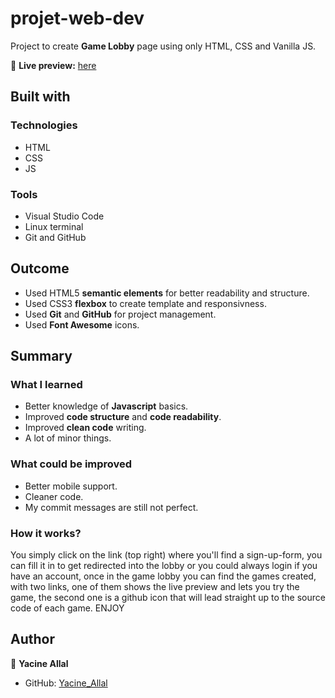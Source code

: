 # projet-web-dev

Project to create **Game Lobby** page using only HTML, CSS and Vanilla JS.

🔗 **Live preview:** [here](https://SisyphusTheSecond.github.io/project-web-dev/)

## Built with

### Technologies

* HTML
* CSS
* JS

### Tools

* Visual Studio Code
* Linux terminal
* Git and GitHub

## Outcome

* Used HTML5 **semantic elements** for better readability and structure.
* Used CSS3 **flexbox** to create template and responsivness.
* Used **Git** and **GitHub** for project management.
* Used **Font Awesome** icons.

## Summary

### What I learned

* Better knowledge of **Javascript** basics.
* Improved **code structure** and **code readability**.
* Improved **clean code** writing.
* A lot of minor things.

### What could be improved

* Better mobile support.
* Cleaner code.
* My commit messages are still not perfect.

### How it works?
You simply click on the link (top right) where you'll find a sign-up-form, you can fill it in to get redirected into the lobby or you could always login if you have an account, once in the game lobby you can find the games created, with two links, one of them shows the live preview and lets you try the game, the second one is a github icon that will lead straight up to the source code of each game.
ENJOY

## Author

👤 **Yacine Allal**
* GitHub: [Yacine_Allal](https://github.com/SisysphusTheSecond)